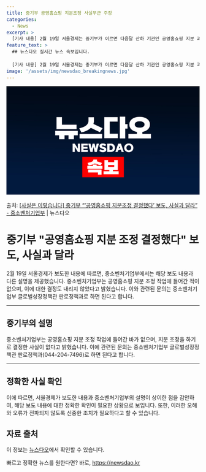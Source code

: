 ```yaml
---
title: 중기부 공영홈쇼핑 지분조정 사실무근 주장
categories:
  - News
excerpt: >
  [기사 내용] 2월 19일 서울경제는 중기부가 이르면 다음달 산하 기관인 공영홈쇼핑 지분 과반 이상 보유를 …
feature_text: >
  ## 뉴스다오 실시간 뉴스 속보입니다.

  [기사 내용] 2월 19일 서울경제는 중기부가 이르면 다음달 산하 기관인 공영홈쇼핑 지분 과반 이상 보유를 …
image: '/assets/img/newsdao_breakingnews.jpg'
---
```


![뉴스다오 속보](/assets/img/newsdao_breakingnews.jpg)

<p>출처: <a href="https://newsdao.kr/3203" rel="dofollow">[사실은 이렇습니다] 중기부 “‘공영홈쇼핑 지분조정 결정했다’ 보도, 사실과 달라” - 중소벤처기업부</a> | 뉴스다오</p>

<h1>중기부 "공영홈쇼핑 지분 조정 결정했다" 보도, 사실과 달라</h1>

<p data-ke-size="size16">2월 19일 서울경제가 보도한 내용에 따르면, 중소벤처기업부에서는 해당 보도 내용과 다른 설명을 제공했습니다. 중소벤처기업부는 공영홈쇼핑 지분 조정 작업에 들어간 적이 없으며, 이에 대한 결정도 내리지 않았다고 밝혔습니다. 이와 관련된 문의는 중소벤처기업부 글로벌성장정책관 판로정책과로 하면 된다고 합니다.</p>

<hr>

<h2 data-ke-size="size26">중기부의 설명</h2>
<p data-ke-size="size16">중소벤처기업부는 공영홈쇼핑 지분 조정 작업에 들어간 바가 없으며, 지분 조정을 하기로 결정한 사실이 없다고 밝혔습니다. 이에 관련된 문의는 중소벤처기업부 글로벌성장정책관 판로정책과(044-204-7496)로 하면 된다고 합니다.</p>

<hr>

<h2 data-ke-size="size26">정확한 사실 확인</h2>
<p data-ke-size="size16">이에 따르면, 서울경제가 보도한 내용과 중소벤처기업부의 설명이 상이한 점을 감안하여, 해당 보도 내용에 대한 정확한 확인이 필요한 상황으로 보입니다. 또한, 이러한 오해와 오류가 전파되지 않도록 신중한 조치가 필요하다고 할 수 있습니다.</p>

<h2 data-ke-size="size26">자료 출처</h2>
<p data-ke-size="size16">이 정보는 <a href="https://newsdao.kr/3203">뉴스다오</a>에서 확인할 수 있습니다.</p>
 

빠르고 정확한 뉴스를 원한다면? 바로, <a href="https://newsdao.kr" rel="dofollow">https://newsdao.kr</a>


